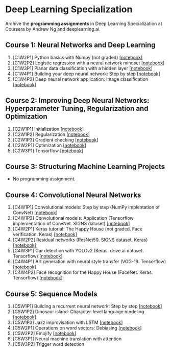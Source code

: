 # Deep Learning Specialization
Archive the **programming assignments** in Deep Learning Specialization at Coursera by Andrew Ng and deeplearning.ai.

## Course 1: Neural Networks and Deep Learning
1. [C1W2P1] Python basics with Numpy (not graded) [[notebook](https://nbviewer.jupyter.org/github/sungjae-cho/deep_learning_specialization/blob/master/C1%20-%20Neural%20Networks%20and%20Deep%20Learning/C1W2P1%20-%20Python%20basics%20with%20Numpy/Python%20Basics%20With%20Numpy%20v3.ipynb)]
2. [C1W2P2] Logistic regression with a neural network mindset [[notebook](https://nbviewer.jupyter.org/github/sungjae-cho/deep_learning_specialization/blob/master/C1%20-%20Neural%20Networks%20and%20Deep%20Learning/C1W2P2%20-%20Logistic%20regression%20as%20a%20neural%20network/Logistic%20Regression%20with%20a%20Neural%20Network%20mindset%20v5.ipynb)]
3. [C1W3P1] Planar data classification with a hidden layer [[notebook](https://nbviewer.jupyter.org/github/sungjae-cho/deep_learning_specialization/blob/master/C1%20-%20Neural%20Networks%20and%20Deep%20Learning/C1W3P1%20-%20Planar%20data%20classification%20with%20one%20hidden%20layer/Planar%20data%20classification%20with%20one%20hidden%20layer%20v5.ipynb)]
4. [C1W4P1] Building your deep neural network: Step by step [[notebook](https://nbviewer.jupyter.org/github/sungjae-cho/deep_learning_specialization/blob/master/C1%20-%20Neural%20Networks%20and%20Deep%20Learning/C1W4P1%20-%20Building%20your%20deep%20neural%20network%20-%20Step%20by%20step/Building%20your%20Deep%20Neural%20Network%20-%20Step%20by%20Step%20v8.ipynb)]
5. [C1W4P2] Deep neural network application: Image classification [[notebook](https://nbviewer.jupyter.org/github/sungjae-cho/deep_learning_specialization/blob/master/C1%20-%20Neural%20Networks%20and%20Deep%20Learning/C1W4P2%20-%20Deep%20neural%20network%20application%20-%20Image%20classification/Deep%20Neural%20Network%20-%20Application%20v8.ipynb)]

## Course 2: Improving Deep Neural Networks: Hyperparameter Tuning, Regularization and Optimization
1. [C2W1P1] Initialization [[notebook](https://nbviewer.jupyter.org/github/sungjae-cho/deep_learning_specialization/blob/master/C2%20-%20Improving%20Deep%20Neural%20Networks%20-%20Hyperparameter%20Tuning%2C%20Regularization%20and%20Optimization/C2W1P1%20-%20Initialization/Initialization.ipynb)]
2. [C2W1P2] Regularization [[notebook](https://nbviewer.jupyter.org/github/sungjae-cho/deep_learning_specialization/blob/master/C2%20-%20Improving%20Deep%20Neural%20Networks%20-%20Hyperparameter%20Tuning%2C%20Regularization%20and%20Optimization/C2W1P2%20-%20Regularization/Regularization.ipynb)]
3. [C2W1P3] Gradient checking [[notebook](https://nbviewer.jupyter.org/github/sungjae-cho/deep_learning_specialization/blob/master/C2%20-%20Improving%20Deep%20Neural%20Networks%20-%20Hyperparameter%20Tuning%2C%20Regularization%20and%20Optimization/C2W1P3%20-%20Gradient%20checking/Gradient%20Checking%20v1.ipynb)]
4. [C2W2P1] Optimization [[notebook](https://nbviewer.jupyter.org/github/sungjae-cho/deep_learning_specialization/blob/master/C2%20-%20Improving%20Deep%20Neural%20Networks%20-%20Hyperparameter%20Tuning%2C%20Regularization%20and%20Optimization/C2W2P1%20-%20Optimization/Optimization%20methods.ipynb)]
5. [C2W3P1] Tensorflow [[notebook](https://nbviewer.jupyter.org/github/sungjae-cho/deep_learning_specialization/blob/master/C2%20-%20Improving%20Deep%20Neural%20Networks%20-%20Hyperparameter%20Tuning%2C%20Regularization%20and%20Optimization/C2W3P1%20-%20Tensorflow/Tensorflow%20Tutorial.ipynb)]

## Course 3: Structuring Machine Learning Projects
* No programming assignment.

## Course 4: Convolutional Neural Networks
1. [C4W1P1] Convolutional models: Step by step (NumPy implentation of ConvNet) [[notebook](https://nbviewer.jupyter.org/github/sungjae-cho/deep_learning_specialization/blob/master/C4%20-%20Convolutional%20Neural%20Networks/C4W1P1%20-%20Convolutional%20model%20-%20Step%20by%20step/Convolution%20model%20-%20Step%20by%20Step%20-%20v2.ipynb)]
2. [C4W1P2] Convolutional models: Application (Tensorflow implementation of ConvNet. SIGNS dataset) [[notebook](https://nbviewer.jupyter.org/github/sungjae-cho/deep_learning_specialization/blob/master/C4%20-%20Convolutional%20Neural%20Networks/C4W1P2%20-%20Convolutional%20model%20-%20Application/Convolution%20model%20-%20Application%20-%20v1.ipynb)]
3. [C4W2P1] Keras tutorial: The Happy House (not graded. Face verification. Keras) [[notebook](https://nbviewer.jupyter.org/github/sungjae-cho/deep_learning_specialization/blob/master/C4%20-%20Convolutional%20Neural%20Networks/C4W2P1%20-%20Keras%20tutorial%20-%20The%20Happy%20House/Keras%20-%20Tutorial%20-%20Happy%20House%20v2.ipynb)]
4. [C4W2P2] Residual networks (ResNet50. SIGNS dataset. Keras) [[notebook](https://nbviewer.jupyter.org/github/sungjae-cho/deep_learning_specialization/blob/master/C4%20-%20Convolutional%20Neural%20Networks/C4W2P2%20-%20ResNets/Residual%20Networks%20-%20v2.ipynb)]
5. [C4W3P1] Car detection with YOLOv2 (Keras. drive.ai dataset. Tensorflow) [[notebook](https://nbviewer.jupyter.org/github/sungjae-cho/deep_learning_specialization/blob/master/C4%20-%20Convolutional%20Neural%20Networks/C4W3P1%20-%20Car%20detection%20for%20autonomous%20driving/Autonomous%20driving%20application%20-%20Car%20detection%20-%20v3.ipynb)]
6. [C4W4P1] Art generation with neural style transfer (VGG-19. Tensorflow) [[notebook](https://nbviewer.jupyter.org/github/sungjae-cho/deep_learning_specialization/blob/master/C4%20-%20Convolutional%20Neural%20Networks/C4W4P1%20-%20Art%20generation%20with%20neural%20style%20transfer/Art%20Generation%20with%20Neural%20Style%20Transfer%20-%20v2.ipynb)]
7. [C4W4P2] Face recognition for the Happy House (FaceNet. Keras. Tensorflow) [[notebook](https://nbviewer.jupyter.org/github/sungjae-cho/deep_learning_specialization/blob/master/C4%20-%20Convolutional%20Neural%20Networks/C4W4P2%20-%20Face%20recognition%20for%20the%20Happy%20House/Face%20Recognition%20for%20the%20Happy%20House%20-%20v3.ipynb)]

## Course 5: Sequence Models
1. [C5W1P1] Building a recurrent neural network: Step by step [[notebook](https://nbviewer.jupyter.org/github/sungjae-cho/deep_learning_specialization/blob/master/C5%20-%20Sequence%20Models/C5W1P1%20-%20Building%20a%20Recurrent%20Neural%20Network%20-%20Step%20by%20Step/Building%20a%20Recurrent%20Neural%20Network%20-%20Step%20by%20Step%20-%20v3.ipynb)]
2. [C5W1P2] Dinosaur island: Character-level language modeling [[notebook](https://nbviewer.jupyter.org/github/sungjae-cho/deep_learning_specialization/blob/master/C5%20-%20Sequence%20Models/C5W1P2%20-%20Dinosaur%20Island%20--%20Character-level%20language%20model/Dinosaurus%20Island%20--%20Character%20level%20language%20model%20final%20-%20v3.ipynb)]
3. [C5W1P3] Jazz improvisation with LSTM [[notebook](https://nbviewer.jupyter.org/github/sungjae-cho/deep_learning_specialization/blob/master/C5%20-%20Sequence%20Models/C5W1P3%20-%20Jazz%20improvisation%20with%20LSTM/Improvise%20a%20Jazz%20Solo%20with%20an%20LSTM%20Network%20-%20v3.ipynb)]
4. [C5W2P1] Operations on word vectors: Debiasing [[notebook](https://nbviewer.jupyter.org/github/sungjae-cho/deep_learning_specialization/blob/master/C5%20-%20Sequence%20Models/C5W2P1%20-%20Word%20Vector%20Representation/Operations%20on%20word%20vectors%20-%20v2.ipynb)]
5. [C5W2P2] Emojify [[notebook](https://nbviewer.jupyter.org/github/sungjae-cho/deep_learning_specialization/blob/master/C5%20-%20Sequence%20Models/C5W2P2%20-%20Emojify/Emojify%20-%20v2.ipynb)]
6. [C5W3P1] Neural machine translation with attention
7. [C5W3P2] Trigger word detection
